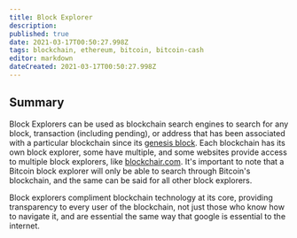 ```yaml
---
title: Block Explorer                                        
description:                                          
published: true                                       
date: 2021-03-17T00:50:27.998Z                        
tags: blockchain, ethereum, bitcoin, bitcoin-cash                                
editor: markdown                                   
dateCreated: 2021-03-17T00:50:27.998Z 
---
```


## Summary

Block Explorers can be used as blockchain search engines to search for any block, transaction (including pending), or address that has been associated with a particular blockchain since its [genesis block](). Each blockchain has its own block explorer, some have multiple, and some websites provide access to multiple block explorers, like [blockchair.com](https://www.blockchair.com/). It's important to note that a Bitcoin block explorer will only be able to search through Bitcoin's blockchain, and the same can be said for all other block explorers.

Block explorers compliment blockchain technology at its core, providing transparency to every user of the blockchain, not just those who know how to navigate it,  and are essential the same way that google is essential to the internet.